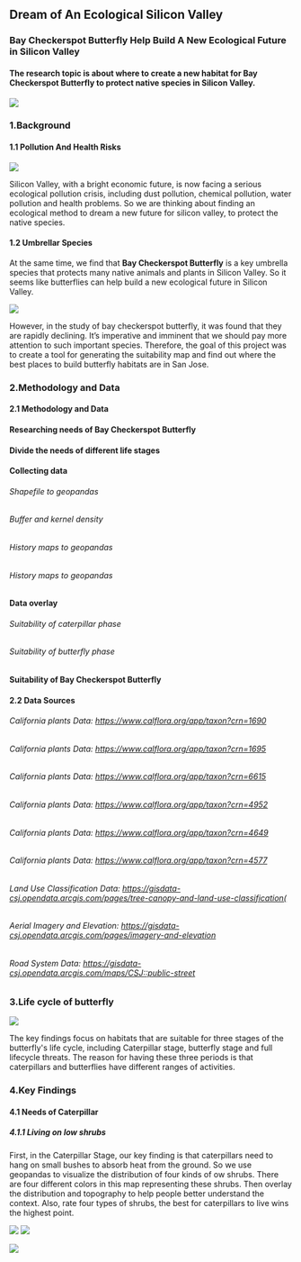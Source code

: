 ## Dream of An Ecological Silicon Valley
### Bay Checkerspot Butterfly Help Build A New Ecological Future in Silicon Valley
#### The research topic is about where to create a new habitat for Bay Checkerspot Butterfly to protect native species in Silicon Valley.
![](https://raw.githubusercontent.com/sendu123/project_CYPLAN255/gh-pages/drawings/cover.png)

### 1.Background
#### 1.1 Pollution And Health Risks
![](https://raw.githubusercontent.com/sendu123/project_CYPLAN255/gh-pages/drawings/background.png)

Silicon Valley, with a bright economic future, is now facing a serious ecological pollution crisis, including dust pollution, chemical pollution, water pollution and health problems. So we are thinking about finding an ecological method to dream a new future for silicon valley, to protect the native species.

#### 1.2 Umbrellar Species
At the same time, we find that **Bay Checkerspot Butterfly** is a key umbrella species that protects many native animals and plants in Silicon Valley. So it seems like butterflies can help build a new ecological future in Silicon Valley. 

![](https://raw.githubusercontent.com/sendu123/project_CYPLAN255/gh-pages/drawings/umbrella.png)

However, in the study of bay checkerspot butterfly, it was found that they are rapidly declining. It’s imperative and imminent that we should pay more attention to such important species. Therefore, the goal of this project was to create a tool for generating the suitability map and find out where the best places to build butterfly habitats are in San Jose. 

### 2.Methodology and Data
#### 2.1 Methodology and Data
#### Researching needs of Bay Checkerspot Butterfly
#### Divide the needs of different life stages
#### Collecting data
###### Shapefile to geopandas
###### Buffer and kernel density
###### History maps to geopandas
###### History maps to geopandas
#### Data overlay
###### Suitability of caterpillar phase
###### Suitability of butterfly phase
#### Suitability of Bay Checkerspot Butterfly
#### 2.2 Data Sources
###### California plants Data: https://www.calflora.org/app/taxon?crn=1690
###### California plants Data: https://www.calflora.org/app/taxon?crn=1695
###### California plants Data: https://www.calflora.org/app/taxon?crn=6615
###### California plants Data: https://www.calflora.org/app/taxon?crn=4952
###### California plants Data: https://www.calflora.org/app/taxon?crn=4649
###### California plants Data: https://www.calflora.org/app/taxon?crn=4577
###### Land Use Classification Data: https://gisdata-csj.opendata.arcgis.com/pages/tree-canopy-and-land-use-classification(
###### Aerial Imagery and Elevation: https://gisdata-csj.opendata.arcgis.com/pages/imagery-and-elevation
###### Road System Data: https://gisdata-csj.opendata.arcgis.com/maps/CSJ::public-street

### 3.Life cycle of butterfly
![](https://raw.githubusercontent.com/sendu123/project_CYPLAN255/gh-pages/drawings/life.png)

The key findings focus on habitats that are suitable for three stages of the butterfly's life cycle, including Caterpillar stage, butterfly stage and full lifecycle threats. The reason for having these three periods is that caterpillars and butterflies have different ranges of activities.

### 4.Key Findings
#### 4.1 Needs of Caterpillar
##### 4.1.1 Living on low shrubs
First, in the Caterpillar Stage, our key finding is that caterpillars need to hang on small bushes to absorb heat from the ground. So we use geopandas to visualize the distribution of four kinds of ow shrubs. There are four different colors in this map representing these shrubs. Then overlay the distribution and topography to help people better understand the context. Also, rate four types of shrubs, the best for caterpillars to live wins the highest point.

![](https://raw.githubusercontent.com/sendu123/project_CYPLAN255/gh-pages/drawings/bush.png) 
![](https://raw.githubusercontent.com/sendu123/project_CYPLAN255/gh-pages/drawings/c1.png)



![](https://raw.githubusercontent.com/sendu123/project_CYPLAN255/gh-pages/drawings/butter%20plant.png)
